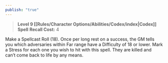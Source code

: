 ```yaml
---
publish: "true"
---
```

> **Level 9 [[Rules/Character Options/Abilities/Codex/index|Codex]] Spell**
> **Recall Cost:** 4

Make a Spellcast Roll (18). Once per long rest on a success, the GM tells you which adversaries within Far range have a Difficulty of 18 or lower. Mark a Stress for each one you wish to hit with this spell. They are killed and can’t come back to life by any means.
